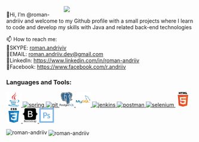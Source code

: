  <img align="right" width="350" height="auto" src="https://user-images.githubusercontent.com/63511356/235300964-351ad8bf-25e9-4c33-a536-fa2f730f2bd5.gif"/> 
 
👋Hi, I’m @roman-andriiv and welcome to my Github profile with a small projects where I learn to code and develop my skills with Java and related back-end technologies

📫 How to reach me: <br>
🔹SKYPE: 
    [roman.andriyiv](https://join.skype.com/invite/MRfM9105SMBf) <br>
🔹EMAIL:
    roman.andriiv.dev@gmail.com <br>
🔹LinkedIn:
    https://www.linkedin.com/in/roman-andriiv <br>
🔹Facebook:
    https://www.facebook.com/r.andriiv

<h3 align="left">Languages and Tools:</h3>
<p align="left"> 
     <a href="https://www.java.com" target="_blank" rel="noreferrer"> 
    <img src="https://raw.githubusercontent.com/devicons/devicon/master/icons/java/java-original.svg" alt="java" width="40" height="40"/> 
    </a> 
    <a href="https://spring.io/" target="_blank" rel="noreferrer"> 
    <img src="https://www.vectorlogo.zone/logos/springio/springio-icon.svg" alt="spring" width="40" height="40"/> 
    </a> 
     <a href="https://git-scm.com/" target="_blank" rel="noreferrer">
    <img src="https://www.vectorlogo.zone/logos/git-scm/git-scm-icon.svg" alt="git" width="40" height="40"/> 
    </a> 
    <a href="https://www.postgresql.org" target="_blank" rel="noreferrer"> 
    <img src="https://raw.githubusercontent.com/devicons/devicon/master/icons/postgresql/postgresql-original-wordmark.svg" alt="postgresql" width="40" height="40"/>       </a> 
    <a href="https://www.mysql.com/" target="_blank" rel="noreferrer"> 
    <img src="https://raw.githubusercontent.com/devicons/devicon/master/icons/mysql/mysql-original-wordmark.svg" alt="mysql" width="40" height="40"/> 
    </a> 
    <a href="https://www.jenkins.io" target="_blank" rel="noreferrer"> 
    <img src="https://www.vectorlogo.zone/logos/jenkins/jenkins-icon.svg" alt="jenkins" width="40" height="40"/> 
    </a> 
    <a href="https://postman.com" target="_blank" rel="noreferrer"> 
    <img src="https://www.vectorlogo.zone/logos/getpostman/getpostman-icon.svg" alt="postman" width="40" height="40"/> 
    </a>
    <a href="https://www.selenium.dev" target="_blank" rel="noreferrer"> 
    <img src="https://raw.githubusercontent.com/detain/svg-logos/780f25886640cef088af994181646db2f6b1a3f8/svg/selenium-logo.svg" alt="selenium" width="40"                 height="40"/> 
    </a>
    <a href="https://www.w3.org/html/" target="_blank" rel="noreferrer"> 
    <img src="https://raw.githubusercontent.com/devicons/devicon/master/icons/html5/html5-original-wordmark.svg" alt="html5" width="40" height="40"/> 
    </a>
    <a href="https://www.w3schools.com/css/" target="_blank" rel="noreferrer"> 
    <img src="https://raw.githubusercontent.com/devicons/devicon/master/icons/css3/css3-original-wordmark.svg" alt="css3" width="40" height="40"/> 
    </a> 
    <a href="https://getbootstrap.com" target="_blank" rel="noreferrer"> 
    <img src="https://raw.githubusercontent.com/devicons/devicon/master/icons/bootstrap/bootstrap-plain-wordmark.svg" alt="bootstrap" width="40" height="40"/> 
    </a> 
    <a href="https://www.photoshop.com/en" target="_blank" rel="noreferrer"> 
    <img src="https://raw.githubusercontent.com/devicons/devicon/master/icons/photoshop/photoshop-line.svg" alt="photoshop" width="40" height="40"/> 
    </a> 
</p>

<p><img align="left" width="auto" height="350" src="https://github-readme-stats.vercel.app/api/top-langs?username=roman-andriiv&show_icons=true&theme=dracula&locale=en&layout=compact" alt="roman-andriiv" /></p>

<p>&nbsp;<img align="center" width="auto" height="350" src="https://github-readme-stats.vercel.app/api?username=roman-andriiv&show_icons=true&theme=dracula&locale=en" alt="roman-andriiv" /></p>
